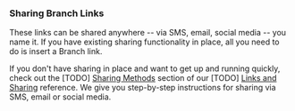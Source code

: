 ### Sharing Branch Links

These links can be shared anywhere -- via SMS, email, social media -- you name it. If you have existing sharing functionality in place, all you need to do is insert a Branch link.

If you don't have sharing in place and want to get up and running quickly, check out the [TODO] [Sharing Methods]() section of our [TODO] [Links and Sharing]() reference. We give you step-by-step instructions for sharing via SMS, email or social media.